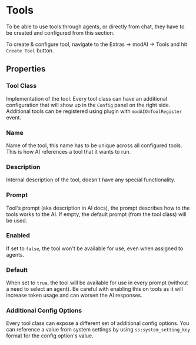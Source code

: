 # Tools

To be able to use tools through agents, or directly from chat, they have to be created and configured from this section.

To create & configure tool, navigate to the Extras -> modAI -> Tools and hit `Create Tool` button.

## Properties

### Tool Class
Implementation of the tool. Every tool class can have an additional configuration that will show up in the `Config` panel on the right side. Additional tools can be registered using plugin with `modAIOnToolRegister` event. 

### Name
Name of the tool, this name has to be unique across all configured tools. This is how AI references a tool that it wants to run.

### Description
Internal description of the tool, doesn't have any special functionality.

### Prompt
Tool's prompt (aka description in AI docs), the prompt describes how to the tools works to the AI. If empty, the default prompt (from the tool class) will be used.

### Enabled
If set to `false`, the tool won't be available for use, even when assigned to agents.

### Default
When set to `true`, the tool will be available for use in every prompt (without a need to select an agent). Be careful with enabling this on tools as it will increase token usage and can worsen the AI responses.  

### Additional Config Options
Every tool class can expose a different set of additional config options. You can reference a value from system settings by using `ss:system_setting_key` format for the config option's value.
